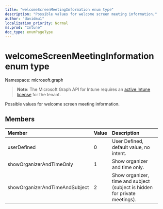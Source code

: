 ```yaml
---
title: "welcomeScreenMeetingInformation enum type"
description: "Possible values for welcome screen meeting information."
author: "davidmu1"
localization_priority: Normal
ms.prod: "Intune"
doc_type: enumPageType
---
```


# welcomeScreenMeetingInformation enum type

Namespace: microsoft.graph

> **Note:** The Microsoft Graph API for Intune requires an [active Intune license](https://go.microsoft.com/fwlink/?linkid=839381) for the tenant.

Possible values for welcome screen meeting information.

## Members
|Member|Value|Description|
|:---|:---|:---|
|userDefined|0|User Defined, default value, no intent.|
|showOrganizerAndTimeOnly|1|Show organizer and time only.|
|showOrganizerAndTimeAndSubject|2|Show organizer, time and subject (subject is hidden for private meetings).|




